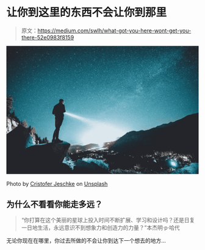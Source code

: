 # 让你到这里的东西不会让你到那里

> 原文：<https://medium.com/swlh/what-got-you-here-wont-get-you-there-52e0983f8159>

![](img/7ecdbda2bbc81b52d87b64116adb1c51.png)

Photo by [Cristofer Jeschke](https://unsplash.com/@cristofer) on [Unsplash](https://unsplash.com/?utm_source=unsplash&utm_medium=referral&utm_content=creditCopyText)

## 为什么不看看你能走多远？

> “你打算在这个美丽的星球上投入时间不断扩展、学习和设计吗？还是日复一日地生活，永远意识不到想象力和创造力的力量？”本杰明·p·哈代

无论你现在在哪里，你过去所做的不会让你到达下一个想去的地方…